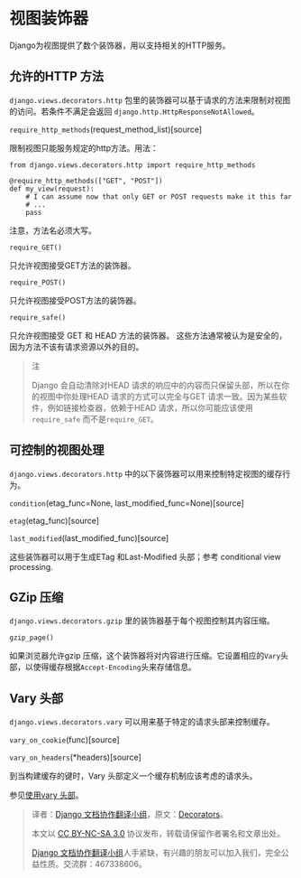 # 视图装饰器 #

Django为视图提供了数个装饰器，用以支持相关的HTTP服务。

## 允许的HTTP 方法 ##

`django.views.decorators.http` 包里的装饰器可以基于请求的方法来限制对视图的访问。若条件不满足会返回 `django.http.HttpResponseNotAllowed`。

`require_http_methods`(request_method_list)[source]

限制视图只能服务规定的http方法。用法：

```
from django.views.decorators.http import require_http_methods

@require_http_methods(["GET", "POST"])
def my_view(request):
    # I can assume now that only GET or POST requests make it this far
    # ...
    pass
```

注意，方法名必须大写。

`require_GET()`

只允许视图接受GET方法的装饰器。

`require_POST()`

只允许视图接受POST方法的装饰器。

`require_safe()`

只允许视图接受 GET 和 HEAD 方法的装饰器。 这些方法通常被认为是安全的，因为方法不该有请求资源以外的目的。

> 注
>
> Django 会自动清除对HEAD 请求的响应中的内容而只保留头部，所以在你的视图中你处理HEAD 请求的方式可以完全与GET 请求一致。因为某些软件，例如链接检查器，依赖于HEAD 请求，所以你可能应该使用`require_safe` 而不是`require_GET`。

## 可控制的视图处理 ##

`django.views.decorators.http` 中的以下装饰器可以用来控制特定视图的缓存行为。

`condition`(etag_func=None, last_modified_func=None)[source]


`etag`(etag_func)[source]

`last_modified`(last_modified_func)[source]

这些装饰器可以用于生成ETag 和Last-Modified 头部；参考 conditional view processing.

## GZip 压缩 ##

`django.views.decorators.gzip` 里的装饰器基于每个视图控制其内容压缩。

`gzip_page()`

如果浏览器允许gzip 压缩，这个装饰器将对内容进行压缩。它设置相应的`Vary`头部，以使得缓存根据`Accept-Encoding`头来存储信息。

## Vary 头部 ##

`django.views.decorators.vary` 可以用来基于特定的请求头部来控制缓存。

`vary_on_cookie`(func)[source]

`vary_on_headers`(\*headers)[source]

到当构建缓存的键时，Vary 头部定义一个缓存机制应该考虑的请求头。

参见[使用vary 头部](http://python.usyiyi.cn/django/topics/cache.html#using-vary-headers)。

> 译者：[Django 文档协作翻译小组](http://python.usyiyi.cn/django/index.html)，原文：[Decorators](https://docs.djangoproject.com/en/1.8/topics/http/decorators/)。
>
> 本文以 [CC BY-NC-SA 3.0](http://creativecommons.org/licenses/by-nc-sa/3.0/cn/) 协议发布，转载请保留作者署名和文章出处。
>
> [Django 文档协作翻译小组](http://python.usyiyi.cn/django/index.html)人手紧缺，有兴趣的朋友可以加入我们，完全公益性质。交流群：467338606。
